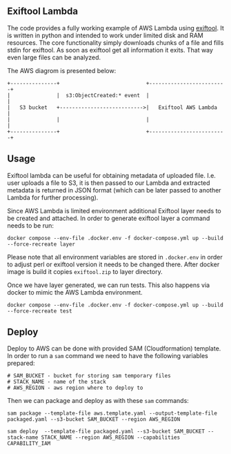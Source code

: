 ## Exiftool Lambda

The code provides a fully working example of AWS Lambda using [exiftool](https://exiftool.org/).
It is written in python and intended to work under limited disk and RAM resources. The core functionality simply downloads chunks of a file and fills stdin for exiftool. As soon as exiftool get all information it exits. That way even large files can be analyzed.

The AWS diagrom is presented below:


    +---------------+                            +-------------------------+
    |               |  s3:ObjectCreated:* event  |                         |
    |   S3 bucket   +--------------------------->|   Exiftool AWS Lambda   |
    |               |                            |                         |
    +---------------+                            +-------------------------+


## Usage

Exiftool lambda can be useful for obtaining metadata of uploaded file. I.e. user uploads a file to S3, it is then passed to our Lambda and extracted metadata is returned in JSON format (which can be later passed to another Lambda for further processing).

Since AWS Lambda is limited environment additional Exiftool layer needs to be created and attached. In order to generate exiftool layer a command needs to be run:

    docker compose --env-file .docker.env -f docker-compose.yml up --build --force-recreate layer

Please note that all environment variables are stored in `.docker.env` in order to adjust perl or exiftool version it needs to be changed there. After docker image is build it copies `exiftool.zip` to layer directory.

Once we have layer generated, we can run tests. This also happens via docker to mimic the AWS Lambda environment.

    docker compose --env-file .docker.env -f docker-compose.yml up --build --force-recreate test

## Deploy

Deploy to AWS can be done with provided SAM (Cloudformation) template. In order to run a `sam` command we need to have the following variables prepared:

    # SAM_BUCKET - bucket for storing sam temporary files
    # STACK_NAME - name of the stack
    # AWS_REGION - aws region where to deploy to

Then we can package and deploy as with these `sam` commands:

    sam package --template-file aws.template.yaml --output-template-file packaged.yaml --s3-bucket SAM_BUCKET --region AWS_REGION

    sam deploy  --template-file packaged.yaml --s3-bucket SAM_BUCKET --stack-name STACK_NAME --region AWS_REGION --capabilities CAPABILITY_IAM
